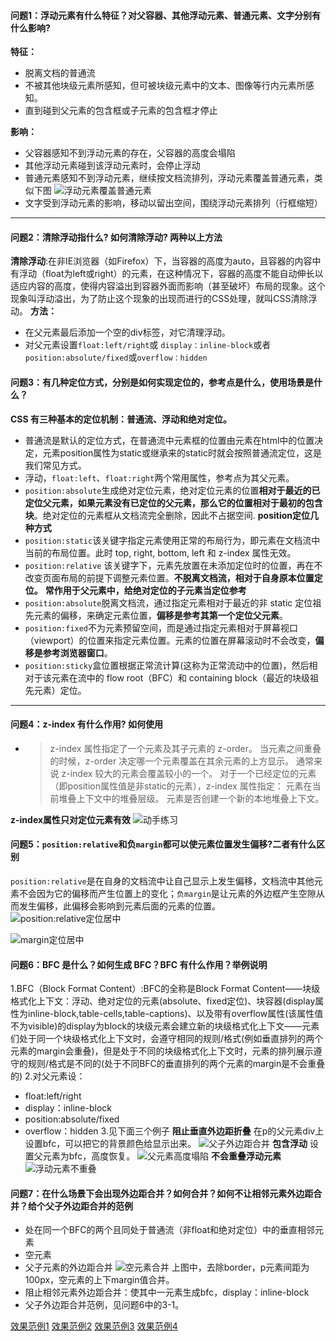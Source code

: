 #### 问题1：浮动元素有什么特征？对父容器、其他浮动元素、普通元素、文字分别有什么影响?
**特征：**
- 脱离文档的普通流
- 不被其他块级元素所感知，但可被块级元素中的文本、图像等行内元素所感知。
- 直到碰到父元素的包含框或子元素的包含框才停止

**影响：**
- 父容器感知不到浮动元素的存在，父容器的高度会塌陷
- 其他浮动元素碰到该浮动元素时，会停止浮动
- 普通元素感知不到浮动元素，继续按文档流排列，浮动元素覆盖普通元素，类似下图
![浮动元素覆盖普通元素](http://upload-images.jianshu.io/upload_images/6470442-556c3cfeafb5ad7f.png?imageMogr2/auto-orient/strip%7CimageView2/2/w/1240)
- 文字受到浮动元素的影响，移动以留出空间，围绕浮动元素排列（行框缩短）

---
#### 问题2：清除浮动指什么? 如何清除浮动? 两种以上方法
**清除浮动**:在非IE浏览器（如Firefox）下，当容器的高度为auto，且容器的内容中有浮动（float为left或right）的元素，在这种情况下，容器的高度不能自动伸长以适应内容的高度，使得内容溢出到容器外面而影响（甚至破坏）布局的现象。这个现象叫浮动溢出，为了防止这个现象的出现而进行的CSS处理，就叫CSS清除浮动。
**方法：**
- 在父元素最后添加一个空的div标签，对它清理浮动。
- 对父元素设置`float:left/right`或 `display：inline-block`或者`position:absolute/fixed`或`overflow：hidden`
#### 问题3：有几种定位方式，分别是如何实现定位的，参考点是什么，使用场景是什么？
**CSS 有三种基本的定位机制：普通流、浮动和绝对定位。**
- 普通流是默认的定位方式，在普通流中元素框的位置由元素在html中的位置决定，元素position属性为static或继承来的static时就会按照普通流定位，这是我们常见方式。
- 浮动，`float:left`、`float:right`两个常用属性，参考点为其父元素。
- `position:absolute`生成绝对定位元素，绝对定位元素的位置**相对于最近的已定位父元素，如果元素没有已定位的父元素，那么它的位置相对于最初的包含块**。绝对定位的元素框从文档流完全删除，因此不占据空间.
**position定位几种方式**
- `position:static`该关键字指定元素使用正常的布局行为，即元素在文档流中当前的布局位置。此时 top, right, bottom, left 和 z-index 属性无效。
- `position:relative` 该关键字下，元素先放置在未添加定位时的位置，再在不改变页面布局的前提下调整元素位置。**不脱离文档流，相对于自身原本位置定位。**
**常作用于父元素中，给绝对定位的子元素当定位参考**
- `position:absolute`脱离文档流，通过指定元素相对于最近的非 static 定位祖先元素的偏移，来确定元素位置，**偏移是参考其第一个定位父元素**。
- `position:fixed`不为元素预留空间，而是通过指定元素相对于屏幕视口（viewport）的位置来指定元素位置。元素的位置在屏幕滚动时不会改变，**偏移是参考浏览器窗口**。
- `position:sticky`盒位置根据正常流计算(这称为正常流动中的位置)，然后相对于该元素在流中的 flow root（BFC）和 containing block（最近的块级祖先元素）定位。
---
#### 问题4：z-index 有什么作用? 如何使用
- > z-index 属性指定了一个元素及其子元素的 z-order。 当元素之间重叠的时候，z-order 决定哪一个元素覆盖在其余元素的上方显示。 通常来说 z-index 较大的元素会覆盖较小的一个。
对于一个已经定位的元素（即position属性值是非static的元素），z-index 属性指定：
元素在当前堆叠上下文中的堆叠层级。
元素是否创建一个新的本地堆叠上下文。

**z-index属性只对定位元素有效**
![动手练习](http://upload-images.jianshu.io/upload_images/6470442-6c5fae656ecfe49f.png?imageMogr2/auto-orient/strip%7CimageView2/2/w/1240)
#### 问题5：`position:relative`和负`margin`都可以使元素位置发生偏移?二者有什么区别
`position:relative`是在自身的文档流中让自己显示上发生偏移，文档流中其他元素不会因为它的偏移而产生位置上的变化；`负margin`是让元素的外边框产生空隙从而发生偏移，此偏移会影响到元素后面的元素的位置。
![position:relative定位居中](http://upload-images.jianshu.io/upload_images/6470442-d6a7a88427750440.png?imageMogr2/auto-orient/strip%7CimageView2/2/w/1240)

![margin定位居中](http://upload-images.jianshu.io/upload_images/6470442-e6fddce380df8789.png?imageMogr2/auto-orient/strip%7CimageView2/2/w/1240)
#### 问题6：BFC 是什么？如何生成 BFC？BFC 有什么作用？举例说明
1.BFC（Block Format Content）:BFC的全称是Block Format Content——块级格式化上下文：浮动、绝对定位的元素(absolute、fixed定位)、块容器(display属性为inline-block,table-cells,table-captions)、以及带有overflow属性(该属性值不为visible)的display为block的块级元素会建立新的块级格式化上下文——元素们处于同一个块级格式化上下文时，会遵守相同的规则/格式(例如垂直排列的两个元素的margin会重叠)，但是处于不同的块级格式化上下文时，元素的排列展示遵守的规则/格式是不同的(处于不同BFC的垂直排列的两个元素的margin是不会重叠的)
2.对父元素设：
- float:left/right
- display：inline-block
- position:absolute/fixed 
- overflow：hidden
3.见下面三个例子
**阻止垂直外边距折叠**
在p的父元素div上设置bfc，可以把它的背景颜色给显示出来。
![父子外边距合并](http://upload-images.jianshu.io/upload_images/6470442-b4a56684972cd2a2.png?imageMogr2/auto-orient/strip%7CimageView2/2/w/1240)
**包含浮动**
设置父元素为bfc，高度恢复。
![父元素高度塌陷](http://upload-images.jianshu.io/upload_images/6470442-e1d62772e4f39a77.png?imageMogr2/auto-orient/strip%7CimageView2/2/w/1240)
**不会重叠浮动元素**
![浮动元素不重叠](http://upload-images.jianshu.io/upload_images/6470442-5f59c05e7c050428.png?imageMogr2/auto-orient/strip%7CimageView2/2/w/1240)

#### 问题7：在什么场景下会出现外边距合并？如何合并？如何不让相邻元素外边距合并？给个父子外边距合并的范例
- 处在同一个BFC的两个且同处于普通流（非float和绝对定位）中的垂直相邻元素
- 空元素
- 父子元素的外边距合并
![空元素合并](http://upload-images.jianshu.io/upload_images/6470442-3a64afe86eae7d5b.png?imageMogr2/auto-orient/strip%7CimageView2/2/w/1240)
上图中，去除border，p元素间距为100px，空元素的上下margin值合并。
- 阻止相邻元素外边距合并：使其中一元素生成bfc，display：inline-block
- 父子外边距合并范例，见问题6中的3-1。

[效果范例1](http://js.jirengu.com/tumat/3/edit?html,css,output)
[效果范例2](http://js.jirengu.com/qinux/5/edit)
[效果范例3](http://js.jirengu.com/wogan/5/edit)
[效果范例4](http://js.jirengu.com/nazeg/3/edit?html,css,output)
